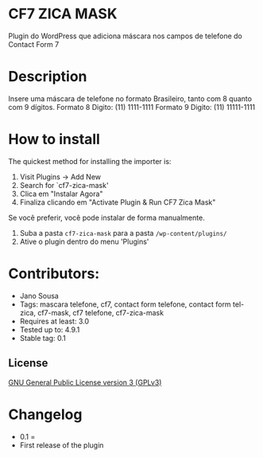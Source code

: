 # CF7 ZICA MASK 

Plugin do WordPress que adiciona máscara nos campos de telefone do Contact Form 7

# Description

Insere uma máscara de telefone no formato Brasileiro, tanto com 8 quanto com 9 dígitos.
Formato 8 Digito: (11) 1111-1111
Formato 9 Digito: (11) 11111-1111

# How to install

The quickest method for installing the importer is:

1. Visit Plugins -> Add New
1. Search for `cf7-zica-mask'
1. Clica em "Instalar Agora"
1. Finaliza clicando em "Activate Plugin & Run CF7 Zica Mask"

Se você preferir, você pode instalar de forma manualmente.

1. Suba a pasta `cf7-zica-mask` para a pasta `/wp-content/plugins/`
1. Ative o plugin dentro do menu 'Plugins'

# Contributors: 
* Jano Sousa
* Tags: mascara telefone, cf7, contact form telefone, contact form tel-zica, cf7-mask, cf7 telefone, cf7-zica-mask
* Requires at least: 3.0
* Tested up to: 4.9.1
* Stable tag: 0.1

## License

[GNU General Public License version 3 (GPLv3)](https://github.com/sincromaster/cf7-zica-mask/blob/master/license.txt)

# Changelog

* 0.1 =
* First release of the plugin
